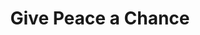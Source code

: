 ---
pid: CH642
title: Give Peace a Chance
location_transcription: Penns Landing
zipcode: '19135'
outside_phl: 
neighborhood: Tacony
age: '56'
age_range: 50-59
instagram: 
image_file_name: CH_642.jpg
proposal_transcription: Doves Flying
topic: Uplifting
topic_summary: '0'
type: Other No Form
keywords_other: 
credit: Skan Shimborski
image_labels: American flag, airplanes, peace sign
twitter: 
facebook: 
permalink: "/monuments/ch642/"
layout: item-page
---